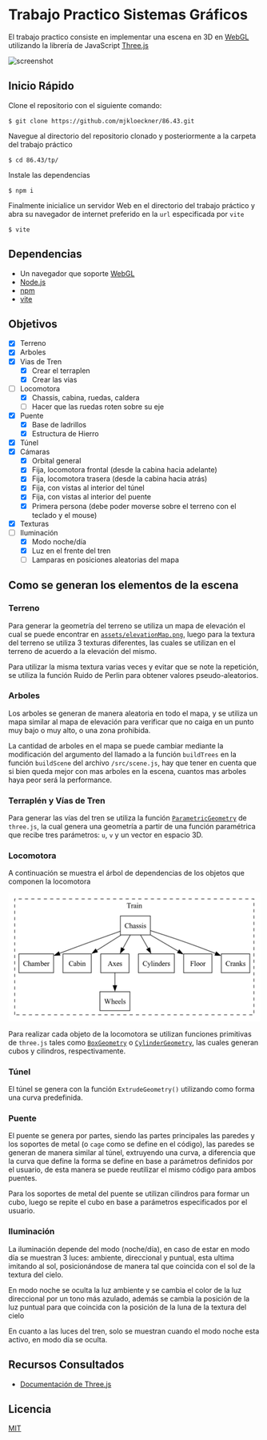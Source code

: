 # Trabajo Practico Sistemas Gráficos

El trabajo practico consiste en implementar una escena en 3D en
[WebGL](https://www.khronos.org/webgl/) utilizando la librería de JavaScript
[Three.js](https://threejs.org/)

![screenshot](https://github.com/mjkloeckner/86.43-tp/assets/64109770/95ee0b32-0092-4627-bfe9-f45becda354a)

## Inicio Rápido

Clone el repositorio con el siguiente comando:

```console
$ git clone https://github.com/mjkloeckner/86.43.git
```

Navegue al directorio del repositorio clonado y posteriormente a la carpeta del
trabajo práctico

```console
$ cd 86.43/tp/
```

Instale las dependencias

```console
$ npm i
```

Finalmente inicialice un servidor Web en el directorio del trabajo práctico y
abra su navegador de internet preferido en la `url` especificada por `vite`

```console
$ vite
```

## Dependencias

* Un navegador que soporte [WebGL](https://get.webgl.org/)
* [Node.js](https://nodejs.org/)
* [npm](https://www.npmjs.com/)
* [vite](https://www.npmjs.com/package/vite)

## Objetivos

* [X] Terreno
* [X] Arboles
* [X] Vias de Tren
    - [X] Crear el terraplen
    - [X] Crear las vias
* [ ] Locomotora
    - [X] Chassis, cabina, ruedas, caldera
    - [ ] Hacer que las ruedas roten sobre su eje
* [X] Puente
    - [X] Base de ladrillos
    - [X] Estructura de Hierro
* [X] Túnel
* [X] Cámaras
    - [X] Orbital general
    - [X] Fija, locomotora frontal (desde la cabina hacia adelante)
    - [X] Fija, locomotora trasera (desde la cabina hacia atrás)
    - [X] Fija, con vistas al interior del túnel
    - [X] Fija, con vistas al interior del puente
    - [X] Primera persona (debe poder moverse sobre el terreno con el teclado y el mouse)
* [X] Texturas
* [ ] Iluminación
    - [X] Modo noche/día
    - [X] Luz en el frente del tren
    - [ ] Lamparas en posiciones aleatorias del mapa

## Como se generan los elementos de la escena

### Terreno

Para generar la geometría del terreno se utiliza un mapa de elevación el cual se
puede encontrar en [`assets/elevationMap.png`](./assets/elevationMap.png), luego
para la textura del terreno se utiliza 3 texturas diferentes, las cuales
se utilizan en el terreno de acuerdo a la elevación del mismo.

Para utilizar la misma textura varias veces y evitar que se note la repetición,
se utiliza la función Ruido de Perlin para obtener valores pseudo-aleatorios.

### Arboles

Los arboles se generan de manera aleatoria en todo el mapa, y se utiliza un mapa
similar al mapa de elevación para verificar que no caiga en un punto muy bajo o
muy alto, o una zona prohibida.

La cantidad de arboles en el mapa se puede cambiar mediante la modificación del
argumento del llamado a la función `buildTrees` en la función `buildScene` del
archivo `/src/scene.js`, hay que tener en cuenta que si bien queda mejor con
mas arboles en la escena, cuantos mas arboles haya peor será la performance.

### Terraplén y Vías de Tren

Para generar las vías del tren se utiliza la función
[`ParametricGeometry`](https://threejs.org/docs/index.html?q=param#examples/en/geometries/ParametricGeometry)
de `three.js`, la cual genera una geometría a partir de una función paramétrica
que recibe tres parámetros: `u`, `v` y un vector en espacio 3D.

### Locomotora

A continuación se muestra el árbol de dependencias de los objetos que componen
la locomotora

![Objeto tren: árbol de dependencia](./train-tree.png)

Para realizar cada objeto de la locomotora se utilizan funciones primitivas de `three.js` tales como
[`BoxGeometry`](https://threejs.org/docs/index.html?q=box#api/en/geometries/BoxGeometry) o
[`CylinderGeometry`](https://threejs.org/docs/index.html?q=cylin#api/en/geometries/CylinderGeometry),
las cuales generan cubos y cilindros, respectivamente.

### Túnel

El túnel se genera con la función `ExtrudeGeometry()` utilizando como forma una
curva predefinida.

### Puente

El puente se genera por partes, siendo las partes principales las paredes y los
soportes de metal (o `cage` como se define en el código), las paredes se generan
de manera similar al túnel, extruyendo una curva, a diferencia que la curva que
define la forma se define en base a parámetros definidos por el
usuario, de esta manera se puede reutilizar el mismo código para ambos puentes.

Para los soportes de metal del puente se utilizan cilindros para formar un cubo,
luego se repite el cubo en base a parámetros especificados por el usuario.

### Iluminación

La iluminación depende del modo (noche/día), en caso de estar en modo día se
muestran 3 luces: ambiente, direccional y puntual, esta ultima imitando al sol,
posicionándose de manera tal que coincida con el sol de la textura del cielo.

En modo noche se oculta la luz ambiente y se cambia el color de la luz
direccional por un tono más azulado, además se cambia la posición de la luz
puntual para que coincida con la posición de la luna de la textura del cielo

En cuanto a las luces del tren, solo se muestran cuando el modo noche esta
activo, en modo día se oculta.

## Recursos Consultados

* [Documentación de Three.js](https://threejs.org/docs/index.html#manual/en/introduction/Creating-a-scene)

## Licencia

[MIT](./LICENSE)

